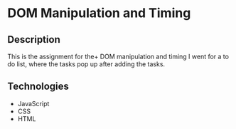 # DOM Manipulation and Timing
## Description
This is the assignment for the+ DOM manipulation and timing
I went for a to do list, where the tasks pop up after adding the tasks.




## Technologies
* JavaScript
* CSS 
* HTML 
